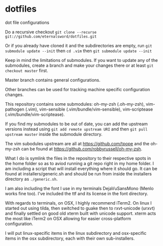 dotfiles
========

dot file configurations

Do a recursive checkout `git clone --recurse git://github.com/eternalsword/dotfiles.git`

Or if you already have cloned it and the subdirectories are empty, run `git submodule update --init` then `cd .vim` then `git submodule update --init`

Keep in mind the limitations of submodules.  If you want to update any of the submodules, create a branch and make your changes there or at least `git checkout master` first.

Master branch contains general configurations.

Other branches can be used for tracking machine specific configuration changes.

This repository contains some submodules: oh-my-zsh (.oh-my-zsh), vim-pathogen (.vim), vim-sensible (.vim/bundle/vim-sensible), vim-scriptease (.vim/bundle/vim-scriptease).

If you find my submodules to be out of date, you can add the upstream versions instead using `git add remote upstream URI` and then `git pull upstream master` inside the submodule directory. 

The vim subodules upstream are all at https://github.com/tpope and the oh-my-zsh can be found at https://github.com/robbyrussell/oh-my-zsh.

What I do is symlink the files in the repository to their respective spots in the home folder so as to aviod running a git repo right in my home folder.
I am including a script that will install everything where it should go.  It can be found at installers/generic.sh and should be run from inside the installers directory as `./generic.sh`.

I am also including the font I use in my terminals DejaVuSansMono (Menlo works fine too). I've included the ttf and its license in the font directory.

With regards to terminals, on OSX, I highly recommend iTerm2. On linux I started out using tilda, then switched to guake then to rxvt-unicode (urxvt) and finally settled on good old xterm built with unicode support. xterm acts the most like iTerm2 on OSX allowing for easier cross-platform configuration.

I will put linux-specific items in the linux subdirectory and osx-specific items in the osx subdirectory, each with their own sub-installers.
